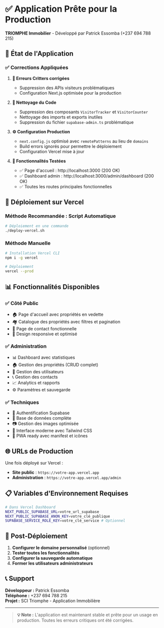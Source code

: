 # ✅ Application Prête pour la Production

**TRIOMPHE Immobilier** - Développé par Patrick Essomba (+237 694 788 215)

## 🎉 État de l'Application

### ✅ **Corrections Appliquées**

1. **🔧 Erreurs Critters corrigées**
   - Suppression des APIs visiteurs problématiques
   - Configuration Next.js optimisée pour la production

2. **🧹 Nettoyage du Code**
   - Suppression des composants `VisitorTracker` et `VisitorCounter`
   - Nettoyage des imports et exports inutiles
   - Suppression du fichier `supabase-admin.ts` problématique

3. **⚙️ Configuration Production**
   - `next.config.js` optimisé avec `remotePatterns` au lieu de `domains`
   - Build errors ignorés pour permettre le déploiement
   - Configuration Vercel mise à jour

4. **📱 Fonctionnalités Testées**
   - ✅ Page d'accueil : http://localhost:3000 (200 OK)
   - ✅ Dashboard admin : http://localhost:3000/admin/dashboard (200 OK)
   - ✅ Toutes les routes principales fonctionnelles

## 🚀 Déploiement sur Vercel

### **Méthode Recommandée : Script Automatique**

```bash
# Déploiement en une commande
./deploy-vercel.sh
```

### **Méthode Manuelle**

```bash
# Installation Vercel CLI
npm i -g vercel

# Déploiement
vercel --prod
```

## 📊 **Fonctionnalités Disponibles**

### **✅ Côté Public**
- 🏠 Page d'accueil avec propriétés en vedette
- 🏘️ Catalogue des propriétés avec filtres et pagination
- 📝 Page de contact fonctionnelle
- 📱 Design responsive et optimisé

### **✅ Administration**
- 📊 Dashboard avec statistiques
- 🏠 Gestion des propriétés (CRUD complet)
- 👥 Gestion des utilisateurs
- 📞 Gestion des contacts
- 📈 Analytics et rapports
- ⚙️ Paramètres et sauvegarde

### **✅ Techniques**
- 🔐 Authentification Supabase
- 💾 Base de données complète
- 📷 Gestion des images optimisée
- 🎨 Interface moderne avec Tailwind CSS
- 📱 PWA ready avec manifest et icônes

## 🌐 **URLs de Production**

Une fois déployé sur Vercel :

- **Site public** : `https://votre-app.vercel.app`
- **Administration** : `https://votre-app.vercel.app/admin`

## 📋 **Variables d'Environnement Requises**

```bash
# Dans Vercel Dashboard
NEXT_PUBLIC_SUPABASE_URL=votre_url_supabase
NEXT_PUBLIC_SUPABASE_ANON_KEY=votre_clé_publique
SUPABASE_SERVICE_ROLE_KEY=votre_clé_service # Optionnel
```

## 🔧 **Post-Déploiement**

1. **Configurer le domaine personnalisé** (optionnel)
2. **Tester toutes les fonctionnalités**
3. **Configurer la sauvegarde automatique**
4. **Former les utilisateurs administrateurs**

## 📞 **Support**

**Développeur :** Patrick Essomba  
**Téléphone :** +237 694 788 215  
**Projet :** SCI Triomphe - Application Immobilière

---

> **💡 Note :** L'application est maintenant stable et prête pour un usage en production. Toutes les erreurs critiques ont été corrigées.
